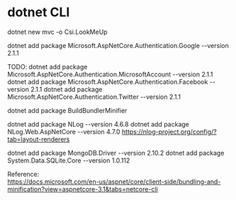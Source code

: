 # dotnet CLI

dotnet new mvc -o Csi.LookMeUp

dotnet add package Microsoft.AspNetCore.Authentication.Google --version 2.1.1


TODO:
dotnet add package Microsoft.AspNetCore.Authentication.MicrosoftAccount --version 2.1.1
dotnet add package Microsoft.AspNetCore.Authentication.Facebook --version 2.1.1
dotnet add package Microsoft.AspNetCore.Authentication.Twitter --version 2.1.1

dotnet add package BuildBundlerMinifier


dotnet add package NLog --version 4.6.8
dotnet add package NLog.Web.AspNetCore --version 4.7.0
https://nlog-project.org/config/?tab=layout-renderers

dotnet add package MongoDB.Driver --version 2.10.2
dotnet add package System.Data.SQLite.Core --version 1.0.112


Reference:  
https://docs.microsoft.com/en-us/aspnet/core/client-side/bundling-and-minification?view=aspnetcore-3.1&tabs=netcore-cli